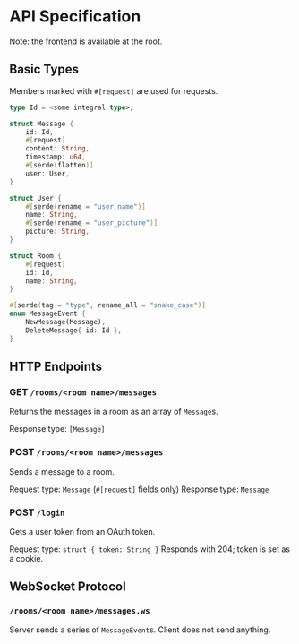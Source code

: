 # API Specification

Note: the frontend is available at the root.

## Basic Types

Members marked with `#[request]` are used for requests.

```rust
type Id = <some integral type>;

struct Message {
	id: Id,
	#[request]
	content: String,
	timestamp: u64,
	#[serde(flatten)]
	user: User,
}

struct User {
	#[serde(rename = "user_name")]
	name: String,
	#[serde(rename = "user_picture")]
	picture: String,
}

struct Room {
	#[request]
	id: Id,
	name: String,
}

#[serde(tag = "type", rename_all = "snake_case")]
enum MessageEvent {
	NewMessage(Message),
	DeleteMessage{ id: Id },
}
```

## HTTP Endpoints

### GET `/rooms/<room name>/messages`

Returns the messages in a room as an array of `Message`s.

Response type: `[Message]`

### POST `/rooms/<room name>/messages`

Sends a message to a room.

Request type: `Message` (`#[request]` fields only) Response type: `Message`

### POST `/login`

Gets a user token from an OAuth token.

Request type: `struct { token: String }` Responds with 204; token is set as a cookie.

## WebSocket Protocol

### `/rooms/<room name>/messages.ws`

Server sends a series of `MessageEvent`s. Client does not send anything.
